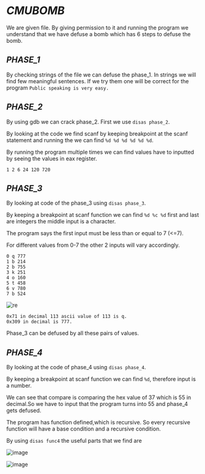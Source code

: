# ***CMUBOMB***

We are given file. By giving permission to it and running the program we understand that we have defuse a bomb which has 6 steps to defuse the bomb.

## *PHASE_1*

By checking strings of the file we can defuse the phase_1. In strings we will find few meaningful sentences.
If we try them one will be correct for the program ```Public speaking is very easy.```

## *PHASE_2*

By using gdb we can crack phase_2. First we use `disas phase_2`.

By looking at the code we find scanf by keeping breakpoint at the scanf statement and running the we can find ``%d %d %d %d %d %d``.

By running the program multiple times we can find values have to inputted by seeing the values in eax register.

```1 2 6 24 120 720```

## *PHASE_3*

By looking at code of the phase_3 using `disas phase_3`.

By keeping a breakpoint at scanf function we can find ``%d %c %d`` first and last are integers the middle input is a character.

The program says the first input must be less than or equal to 7 (<=7).

For different values from 0-7 the other 2 inputs will vary accordingly.
```
0 q 777
1 b 214
2 b 755
3 k 251
4 o 160
5 t 458
6 v 780
7 b 524
```
![re](https://user-images.githubusercontent.com/73250884/109410932-747f9000-79c4-11eb-99de-ec57fc5d0341.png)

```
0x71 in decimal 113 ascii value of 113 is q.
0x309 in decimal is 777.
```

Phase_3 can be defused by all these pairs of values.

## *PHASE_4*

By looking at the code of phase_4 using ```disas phase_4```.

By keeping a breakpoint at scanf function we can find ``%d``, therefore input is a number.

We can see that compare is comparing the hex value of 37 which is 55 in decimal.So we have to input that the program turns into 55 and phase_4 gets defused.

The program has function defined,which is recursive. So every recursive function will have a base condition and a recursive condition.

By using ``disas func4`` the useful parts that we find are

![image](https://user-images.githubusercontent.com/73250884/109544071-1ef2d280-7aed-11eb-9c85-7d08870ad168.png)

![image](https://user-images.githubusercontent.com/73250884/109543725-a9870200-7aec-11eb-9d8f-a5c2dc69e7b5.png)

